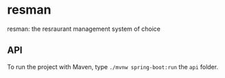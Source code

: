 # resman
resman: the resraurant management system of choice

## API

To run the project with Maven, type ```./mvnw spring-boot:run``` the ```api``` folder.

